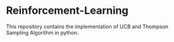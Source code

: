 # Reinforcement-Learning
This repository contains the implementation of UCB and Thompson Sampling Algorithm in python.
